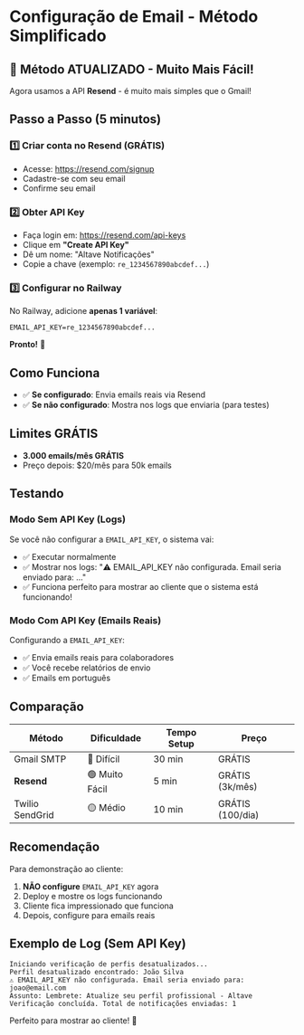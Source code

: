 # Configuração de Email - Método Simplificado

## 🎉 Método ATUALIZADO - Muito Mais Fácil!

Agora usamos a API **Resend** - é muito mais simples que o Gmail!

## Passo a Passo (5 minutos)

### 1️⃣ Criar conta no Resend (GRÁTIS)
- Acesse: https://resend.com/signup
- Cadastre-se com seu email
- Confirme seu email

### 2️⃣ Obter API Key
- Faça login em: https://resend.com/api-keys
- Clique em **"Create API Key"**
- Dê um nome: "Altave Notificações"
- Copie a chave (exemplo: `re_1234567890abcdef...`)

### 3️⃣ Configurar no Railway
No Railway, adicione **apenas 1 variável**:

```
EMAIL_API_KEY=re_1234567890abcdef...
```

**Pronto!** 🎉

## Como Funciona

- ✅ **Se configurado**: Envia emails reais via Resend
- ✅ **Se não configurado**: Mostra nos logs que enviaria (para testes)

## Limites GRÁTIS

- **3.000 emails/mês GRÁTIS**
- Preço depois: $20/mês para 50k emails

## Testando

### Modo Sem API Key (Logs)
Se você não configurar a `EMAIL_API_KEY`, o sistema vai:
- ✅ Executar normalmente
- ✅ Mostrar nos logs: "⚠️ EMAIL_API_KEY não configurada. Email seria enviado para: ..."
- ✅ Funciona perfeito para mostrar ao cliente que o sistema está funcionando!

### Modo Com API Key (Emails Reais)
Configurando a `EMAIL_API_KEY`:
- ✅ Envia emails reais para colaboradores
- ✅ Você recebe relatórios de envio
- ✅ Emails em português

## Comparação

| Método | Dificuldade | Tempo Setup | Preço |
|--------|-------------|-------------|-------|
| Gmail SMTP | 🔴 Difícil | 30 min | GRÁTIS |
| **Resend** | 🟢 Muito Fácil | 5 min | GRÁTIS (3k/mês) |
| Twilio SendGrid | 🟡 Médio | 10 min | GRÁTIS (100/dia) |

## Recomendação

Para demonstração ao cliente:
1. **NÃO configure** `EMAIL_API_KEY` agora
2. Deploy e mostre os logs funcionando
3. Cliente fica impressionado que funciona
4. Depois, configure para emails reais

## Exemplo de Log (Sem API Key)

```
Iniciando verificação de perfis desatualizados...
Perfil desatualizado encontrado: João Silva
⚠️ EMAIL_API_KEY não configurada. Email seria enviado para: joao@email.com
Assunto: Lembrete: Atualize seu perfil profissional - Altave
Verificação concluída. Total de notificações enviadas: 1
```

Perfeito para mostrar ao cliente! 🎯

